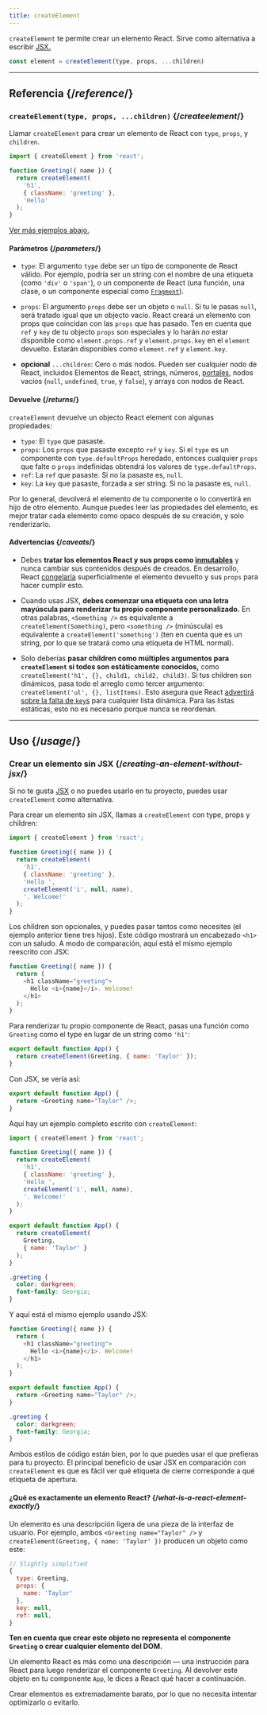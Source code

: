 ```yaml
---
title: createElement
---
```


<Intro>

`createElement` te permite crear un elemento React. Sirve como alternativa a escribir [JSX.](/learn/writing-markup-with-jsx)

```js
const element = createElement(type, props, ...children)
```

</Intro>

<InlineToc />

---

## Referencia {/*reference*/}

### `createElement(type, props, ...children)` {/*createelement*/}

Llamar `createElement` para crear un elemento de React con `type`, `props`, y `children`.

```js
import { createElement } from 'react';

function Greeting({ name }) {
  return createElement(
    'h1',
    { className: 'greeting' },
    'Hello'
  );
}
```

[Ver más ejemplos abajo.](#usage)

#### Parámetros {/*parameters*/}

* `type`: El argumento `type` debe ser un tipo de componente de React válido. Por ejemplo, podría ser un string con el nombre de una etiqueta (como `'div'` o `'span'`), o un componente de React (una función, una clase, o un componente especial como [`Fragment`](/reference/react/Fragment)).

* `props`: El argumento `props` debe ser un objeto o `null`. Si tu le pasas `null`, será tratado igual que un objecto vacío. React creará un elemento con props que coincidan con las `props` que has pasado. Ten en cuenta que `ref` y `key` de tu objecto `props` son especiales y lo harán *no* estar disponible como `element.props.ref` y `element.props.key` en el `element` devuelto. Estarán disponibles como `element.ref` y `element.key`.

* **opcional** `...children`: Cero o más nodos. Pueden ser cualquier nodo de React, incluidos Elementos de React, strings, números, [portales](/reference/react-dom/createPortal), nodos vacíos (`null`, `undefined`, `true`, y `false`), y arrays con nodos de React.

#### Devuelve {/*returns*/}

`createElement` devuelve un objecto React element con algunas propiedades:

* `type`: El `type` que pasaste.
* `props`: Los `props` que pasaste excepto `ref` y `key`. Si el `type` es un componente con `type.defaultProps` heredado, entonces cualquier `props` que falte o `props` indefinidas obtendrá los valores de `type.defaultProps`.
* `ref`: La `ref` que pasaste. Si no la pasaste es, `null`.
* `key`: La `key` que pasaste, forzada a ser string. Si no la pasaste es, `null`.

Por lo general, devolverá el elemento de tu componente o lo convertirá en hijo de otro elemento. Aunque puedes leer las propiedades del elemento, es mejor tratar cada elemento como opaco después de su creación, y solo renderizarlo.

#### Advertencias {/*caveats*/}

* Debes **tratar los elementos React y sus props como [inmutables](https://es.wikipedia.org/wiki/Objeto_inmutable)** y nunca cambiar sus contenidos después de creados. En desarrollo, React [congelaría](https://developer.mozilla.org/es/docs/Web/JavaScript/Reference/Global_Objects/Object/freeze) superficialmente el elemento devuelto y sus `props` para hacer cumplir esto.

* Cuando usas JSX, **debes comenzar una etiqueta con una letra mayúscula para renderizar tu propio componente personalizado.** En otras palabras, `<Something />` es equivalente a `createElement(Something)`, pero `<something />` (minúscula) es equivalente a `createElement('something')` (ten en cuenta que es un string, por lo que se tratará como una etiqueta de HTML normal).

* Solo deberías **pasar children como múltiples argumentos para `createElement` si todos son estáticamente conocidos,** como `createElement('h1', {}, child1, child2, child3)`. Si tus children son dinámicos, pasa todo el arreglo como tercer argumento: `createElement('ul', {}, listItems)`. Esto asegura que React [advertirá sobre la falta de `key`s](/learn/rendering-lists#keeping-list-items-in-order-with-key) para cualquier lista dinámica. Para las listas estáticas, esto no es necesario porque nunca se reordenan.

---

## Uso {/*usage*/}

### Crear un elemento sin JSX {/*creating-an-element-without-jsx*/}

Si no te gusta [JSX](/learn/writing-markup-with-jsx) o no puedes usarlo en tu proyecto, puedes usar `createElement` como alternativa.

Para crear un elemento sin JSX, llamas a `createElement` con <CodeStep step={1}>type</CodeStep>, <CodeStep step={2}>props</CodeStep> y <CodeStep step={3}>children</CodeStep>:

```js [[1, 5, "'h1'"], [2, 6, "{ className: 'greeting' }"], [3, 7, "'Hello ',"], [3, 8, "createElement('i', null, name),"], [3, 9, "'. Welcome!'"]]
import { createElement } from 'react';

function Greeting({ name }) {
  return createElement(
    'h1',
    { className: 'greeting' },
    'Hello ',
    createElement('i', null, name),
    '. Welcome!'
  );
}
```

Los <CodeStep step={3}>children</CodeStep> son opcionales, y puedes pasar tantos como necesites (el ejemplo anterior tiene tres hijos). Este código mostrará un encabezado `<h1>` con un saludo. A modo de comparación, aquí está el mismo ejemplo reescrito con JSX:

```js [[1, 3, "h1"], [2, 3, "className=\\"greeting\\""], [3, 4, "Hello <i>{name}</i>. Welcome!"], [1, 5, "h1"]]
function Greeting({ name }) {
  return (
    <h1 className="greeting">
      Hello <i>{name}</i>. Welcome!
    </h1>
  );
}
```

Para renderizar tu propio componente de React, pasas una función como `Greeting` como el <CodeStep step={1}>type</CodeStep> en lugar de un string como `'h1'`:

```js [[1, 2, "Greeting"], [2, 2, "{ name: 'Taylor' }"]]
export default function App() {
  return createElement(Greeting, { name: 'Taylor' });
}
```

Con JSX, se vería así:

```js [[1, 2, "Greeting"], [2, 2, "name=\\"Taylor\\""]]
export default function App() {
  return <Greeting name="Taylor" />;
}
```

Aquí hay un ejemplo completo escrito con `createElement`:

<Sandpack>

```js
import { createElement } from 'react';

function Greeting({ name }) {
  return createElement(
    'h1',
    { className: 'greeting' },
    'Hello ',
    createElement('i', null, name),
    '. Welcome!'
  );
}

export default function App() {
  return createElement(
    Greeting,
    { name: 'Taylor' }
  );
}
```

```css
.greeting {
  color: darkgreen;
  font-family: Georgia;
}
```

</Sandpack>

Y aquí está el mismo ejemplo usando JSX:

<Sandpack>

```js
function Greeting({ name }) {
  return (
    <h1 className="greeting">
      Hello <i>{name}</i>. Welcome!
    </h1>
  );
}

export default function App() {
  return <Greeting name="Taylor" />;
}
```

```css
.greeting {
  color: darkgreen;
  font-family: Georgia;
}
```

</Sandpack>

Ambos estilos de código están bien, por lo que puedes usar el que prefieras para tu proyecto. El principal beneficio de usar JSX en comparación con `createElement` es que es fácil ver qué etiqueta de cierre corresponde a qué etiqueta de apertura.

<DeepDive>

#### ¿Qué es exactamente un elemento React? {/*what-is-a-react-element-exactly*/}

Un elemento es una descripción ligera de una pieza de la interfaz de usuario. Por ejemplo, ambos `<Greeting name="Taylor" />` y `createElement(Greeting, { name: 'Taylor' })` producen un objeto como este:

```js
// Slightly simplified
{
  type: Greeting,
  props: {
    name: 'Taylor'
  },
  key: null,
  ref: null,
}
```

**Ten en cuenta que crear este objeto no representa el componente `Greeting` o crear cualquier elemento del DOM.**

Un elemento React es más como una descripción — una instrucción para React para luego renderizar el componente `Greeting`. Al devolver este objeto en tu componente `App`, le dices a React qué hacer a continuación.

Crear elementos es extremadamente barato, por lo que no necesita intentar optimizarlo o evitarlo.

</DeepDive>
